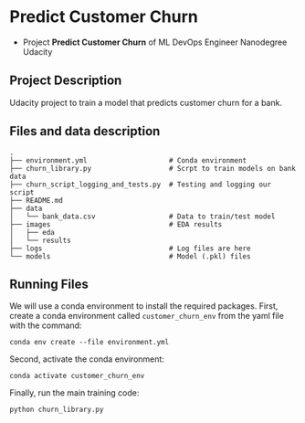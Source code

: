 # Predict Customer Churn

- Project **Predict Customer Churn** of ML DevOps Engineer Nanodegree Udacity

## Project Description
Udacity project to train a model that predicts customer churn for a bank.

## Files and data description
```
.
├── environment.yml                    # Conda environment
├── churn_library.py                   # Scrpt to train models on bank data
├── churn_script_logging_and_tests.py  # Testing and logging our script
├── README.md           
├── data                 
│   └── bank_data.csv                  # Data to train/test model
├── images                             # EDA results 
│   ├── eda
│   └── results
├── logs                               # Log files are here
└── models                             # Model (.pkl) files
```

## Running Files
We will use a conda environment to install the required packages.
First, create a conda environment called `customer_churn_env` from the yaml file with the command:

```
conda env create --file environment.yml 
```

Second, activate the conda environment:

```
conda activate customer_churn_env
```

Finally, run the main training code:

```
python churn_library.py
```
